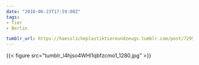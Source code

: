 ```yaml
---
date: "2010-06-23T17:59:00Z"
tags:
- Tier
- Berlin

tumblr_url: https://haesslicheplastiktiereundzeugs.tumblr.com/post/729545275
---
```

{{< figure src="tumblr_l4hjso4WHl1qbfzcmo1_1280.jpg" >}}

